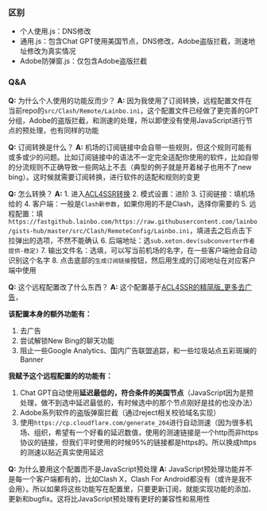 ### 区别
- 个人使用.js：DNS修改
- 通用.js：包含Chat GPT使用美国节点，DNS修改，Adobe盗版拦截，测速地址修改为真实情况
- Adobe防弹窗.js：仅包含Adobe盗版拦截

### Q&A
**Q:** 为什么个人使用的功能反而少？
**A:** 因为我使用了订阅转换，远程配置文件在当前repo的`src/Clash/Remote/Lainbo.ini`，这个配置文件已经做了更完善的GPT分组，Adobe的盗版拦截，和测速的处理，所以即使没有使用JavaScript进行节点的预处理，也有同样的功能

**Q:** 订阅转换是什么？
**A:** 机场的订阅链接中会自带一些规则，但这个规则可能有或多或少的问题。比如订阅链接中的语法不一定完全适配你使用的软件，比如自带的分流规则不正确导致一些网站上不去（典型的例子就是开着梯子也用不了new bing）。这时候就需要订阅转换，进行软件的适配和规则的变更

**Q:** 怎么转换？
**A:** 1. 进入[ACL4SSR转换](https://acl4ssr-sub.github.io/)
2. 模式设置：进阶
3. 订阅链接：填机场给的
4. 客户端：一般是`Clash新参数`，如果你用的不是Clash，选择你需要的
5. 远程配置：填`https://fastgithub.lainbo.com/https://raw.githubusercontent.com/lainbo/gists-hub/master/src/Clash/RemoteConfig/Lainbo.ini`，填进去之后点击下拉弹出的选项，不然不能确认
6. 后端地址：选`sub.xeton.dev(subconverter作者提供-稳定)`
7. 输出文件名：选填，可以写当前机场的名字，在一些客户端他会自动识别这个名字
8. 点击底部的`生成订阅链接`按钮，然后用生成的订阅地址在对应客户端中使用

**Q:** 这个远程配置改了什么东西？
**A:** 这个配置基于[ACL4SSR的精简版_更多去广告](https://github.com/ACL4SSR/ACL4SSR/blob/master/Clash/config/ACL4SSR_Online_Mini_AdblockPlus.ini)，

**该配置本身的额外功能有：**
1. 去广告
2. 尝试解锁New Bing的聊天功能
3. 阻止一些Google Analytics、国内广告联盟追踪，和一些垃圾站点五彩斑斓的Banner

**我赋予这个远程配置的的功能有：**
1. Chat GPT自动使用**延迟最低的，符合条件的美国节点**（JavaScript因为是预处理，做不到选中延迟最低的，有时候选中的那个节点刚好是挂的也没办法）
2. Adobe系列软件的盗版弹窗拦截（通过reject相关校验域名实现）
3. 使用`https://cp.cloudflare.com/generate_204`进行自动测速（因为很多机场、组织，希望有一个好看的延迟数值，使用的测速链接是一个http而非https协议的链接，但我们平时使用的时候95%的链接都是https的。所以换成https的测速以贴近真实使用延迟

**Q:** 为什么要用这个配置而不是JavaScript预处理
**A:** JavaScript预处理功能并不是每一个客户端都有的，比如Clash X，Clash For Android都没有（或许是我不会用）。所以如果将这些功能写在配置里，只要更新订阅，就能实现功能的添加、更新和bugfix。这将比JavaScript预处理有更好的兼容性和易用性
